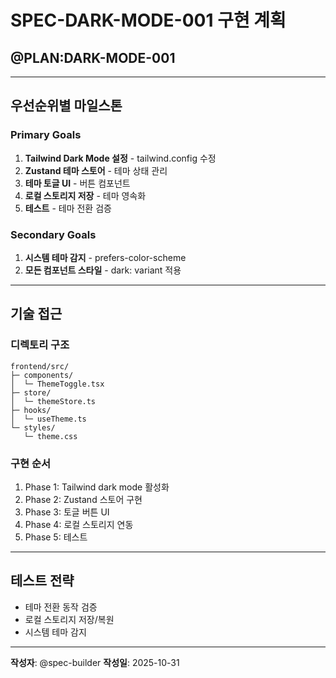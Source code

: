 # SPEC-DARK-MODE-001 구현 계획

## @PLAN:DARK-MODE-001

---

## 우선순위별 마일스톤

### Primary Goals
1. **Tailwind Dark Mode 설정** - tailwind.config 수정
2. **Zustand 테마 스토어** - 테마 상태 관리
3. **테마 토글 UI** - 버튼 컴포넌트
4. **로컬 스토리지 저장** - 테마 영속화
5. **테스트** - 테마 전환 검증

### Secondary Goals
1. **시스템 테마 감지** - prefers-color-scheme
2. **모든 컴포넌트 스타일** - dark: variant 적용

---

## 기술 접근

### 디렉토리 구조
```
frontend/src/
├─ components/
│  └─ ThemeToggle.tsx
├─ store/
│  └─ themeStore.ts
├─ hooks/
│  └─ useTheme.ts
└─ styles/
   └─ theme.css
```

### 구현 순서
1. Phase 1: Tailwind dark mode 활성화
2. Phase 2: Zustand 스토어 구현
3. Phase 3: 토글 버튼 UI
4. Phase 4: 로컬 스토리지 연동
5. Phase 5: 테스트

---

## 테스트 전략
- 테마 전환 동작 검증
- 로컬 스토리지 저장/복원
- 시스템 테마 감지

---

**작성자**: @spec-builder
**작성일**: 2025-10-31
